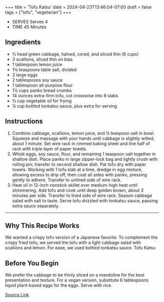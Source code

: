 +++
title = 'Tofu Katsu'
date = 2024-04-23T13:46:04-07:00
draft = false
tags = ["tofu", "vegetarian"]
+++

- SERVES Serves 4
- TIME 45 Minutes

## Ingredients

* ½ head green cabbage, halved, cored, and sliced thin (6 cups)
* 3 scallions, sliced thin on bias
* 1 tablespoon lemon juice
* 1¼ teaspoons table salt, divided
* 2 large eggs
* 2 tablespoons soy sauce
* 1 tablespoon all-purpose flour
* 1½ cups panko bread crumbs
* 14 ounces extra-firm tofu, cut crosswise into 8 slabs
* ½ cup vegetable oil for frying
* ¼ cup bottled tonkatsu sauce, plus extra for serving

## Instructions

1. Combine cabbage, scallions, lemon juice, and ¼ teaspoon salt in bowl. Squeeze and massage with your hands until cabbage is slightly wilted, about 1 minute. Set wire rack in rimmed baking sheet and line half of rack with triple layer of paper towels.
2. Whisk eggs, soy sauce, flour, and remaining 1 teaspoon salt together in shallow dish. Place panko in large zipper-lock bag and lightly crush with rolling pin; transfer to second shallow dish. Pat tofu dry with paper towels. Working with 1 tofu slab at a time, dredge in egg mixture, allowing excess to drip off, then coat all sides with panko, pressing gently to adhere. Transfer to unlined side of wire rack.
3. Heat oil in 12-inch nonstick skillet over medium-high heat until shimmering. Add tofu and cook until deep golden brown, about 3 minutes per side. Transfer to lined side of wire rack. Season cabbage salad with salt to taste. Serve tofu drizzled with tonkatsu sauce, passing extra sauce separately.

*** 

## Why This Recipe Works
We wanted a crispy tofu version of a Japanese favorite. To complement the crispy fried tofu, we served the tofu with a light cabbage salad with scallions and lemon. For ease, we used bottled tonkatsu sauce.
Tofu Katsu

## Before You Begin

We prefer the cabbage to be thinly sliced on a mandoline for the best presentation and texture. For a vegan version, substitute 6 tablespoons liquid plant-based eggs for the eggs. Serve with rice. 

[Source Link](https://www.americastestkitchen.com/recipes/15855-tofu-katsu)